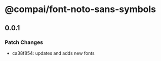 # @compai/font-noto-sans-symbols

## 0.0.1
### Patch Changes

- ca38f854: updates and adds new fonts
